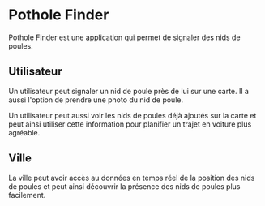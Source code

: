 # Pothole Finder

Pothole Finder est une application qui permet de signaler des nids de poules.

## Utilisateur
Un utilisateur peut signaler un nid de poule près de lui sur une carte. Il a aussi l'option de prendre une photo du nid de poule.

Un utilisateur peut aussi voir les nids de poules déjà ajoutés sur la carte et peut ainsi utiliser cette information pour planifier un trajet en voiture plus agréable.

## Ville
La ville peut avoir accès au données en temps réel de la position des nids de poules et peut ainsi découvrir la présence des nids de poules plus facilement.

